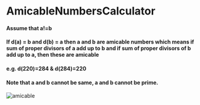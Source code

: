 # AmicableNumbersCalculator
#### Assume that a!=b
#### If d(a) = b and d(b) = a then a and b are amicable numbers which means if sum of proper divisors of a add up to b and if sum of proper divisors of b add up to a, then these are amicable
#### e.g. d(220)=284 & d(284)=220
#### Note that a and b cannot be same, a and b cannot be prime.

![amicable](https://user-images.githubusercontent.com/46112568/134240960-f2b7d729-a211-4206-b78f-31dd435972b3.png)
